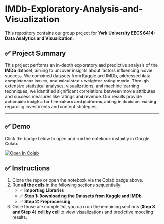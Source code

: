 # IMDb-Exploratory-Analysis-and-Visualization

This repository contains our group project for **York University EECS 6414: Data Analytics and Visualization**. 

## ✅ Project Summary
This project performs an in-depth exploratory and predictive analysis of the **IMDb** dataset, aiming to uncover insights about factors influencing movie success. We combined datasets from Kaggle and IMDb, addressed data completeness issues, and calculated a weighted rating metric. Through extensive statistical analyses, visualizations, and machine learning techniques, we identified significant correlations between movie attributes and success measures like ratings and revenue. Our results provide actionable insights for filmmakers and platforms, aiding in decision-making regarding investments and content strategies.

---

## ✅ Demo

Click the badge below to open and run the notebook instantly in Google Colab:

[![Open In Colab](https://colab.research.google.com/assets/colab-badge.svg)](https://colab.research.google.com/drive/1bVzMzBXgk15g65w65qPiR8EWfzP_ErwY#scrollTo=sznks8xNnMS-)

## ✅ Instructions
1. Clone the repo or open the notebook via the Colab badge above.
2. Run **all the cells** in the following sections sequentially:
   - ✅ **Importing Libraries**
   - ✅ **Step 1: Downloading the Datasets from Kaggle and IMDb**
   - ✅ **Step 2: Preprocessing**
3. Once those are completed, you can run the remaining sections (**Step 3 and Step 4**) **cell by cell** to view visualizations and predictive modeling results.


